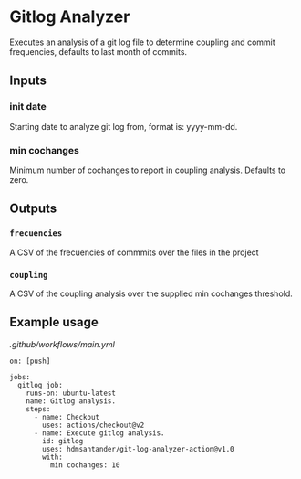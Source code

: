 # Gitlog Analyzer
Executes an analysis of a git log file to determine coupling and commit frequencies, defaults to last month of commits.

## Inputs

### init date

Starting date to analyze git log from, format is: yyyy-mm-dd.

### min cochanges

Minimum number of cochanges to report in coupling analysis. Defaults to zero.

## Outputs

### `frecuencies`

A CSV of the frecuencies of commmits over the files in the project

###  `coupling`

A CSV of the coupling analysis over the supplied min cochanges threshold. 

## Example usage

_.github/workflows/main.yml_

```
on: [push]

jobs:
  gitlog_job:
    runs-on: ubuntu-latest
    name: Gitlog analysis.
    steps:
      - name: Checkout
        uses: actions/checkout@v2
      - name: Execute gitlog analysis.
        id: gitlog
        uses: hdmsantander/git-log-analyzer-action@v1.0
        with:
          min cochanges: 10
```
